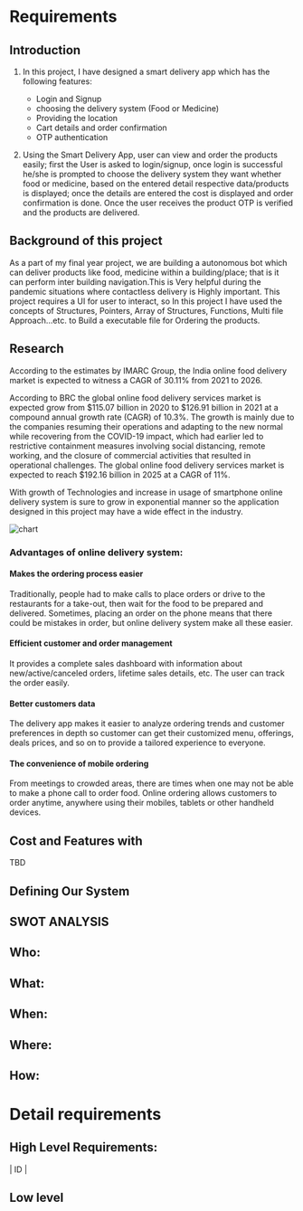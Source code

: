 # Requirements
## Introduction
 1. In this project, I have designed a smart delivery app which has the following features:
 
      * Login and Signup
      * choosing the delivery system (Food or Medicine)
      * Providing the location
      * Cart details and order confirmation
      * OTP authentication
    
2. Using the Smart Delivery App, user can view and order the products easily; first the User is asked to login/signup, once login is successful he/she is prompted to choose the delivery system they want whether food or medicine, based on the entered detail respective data/products is displayed; once the details are entered the cost is displayed and order confirmation is done. 
Once the user receives the product OTP is verified and the products are delivered.

## Background of this project

As a part of my final year project, we are building a autonomous bot which can deliver products like food, medicine within a building/place; that is it can perform inter building navigation.This is Very helpful during the pandemic situations where contactless delivery is Highly important. This project requires a UI for user to interact, so In this project I have used the concepts of Structures, Pointers, Array of Structures, Functions, Multi file Approach…etc. to Build a executable file for Ordering the products.


## Research

According to the estimates by IMARC Group, the India online food delivery market is expected to witness a CAGR of 30.11% from 2021 to 2026.

According to BRC the global online food delivery services market is expected grow from $115.07 billion in 2020 to $126.91 billion in 2021 at a compound annual growth rate (CAGR) of 10.3%. The growth is mainly due to the companies resuming their operations and adapting to the new normal while recovering from the COVID-19 impact, which had earlier led to restrictive containment measures involving social distancing, remote working, and the closure of commercial activities that resulted in operational challenges. The global online food delivery services market is expected to reach $192.16 billion in 2025 at a CAGR of 11%.

With growth of Technologies and increase in usage of smartphone online delivery system is sure to grow in exponential manner so the application designed in this project may have a wide effect in the industry.

![chart](https://www.grandviewresearch.com/static/img/research/asia-pacific-online-food-delivery-services-market.png)

### Advantages of online delivery system:

#### Makes the ordering process easier
Traditionally, people had to make calls to place orders or drive to the restaurants for a take-out, then wait for the food to be prepared and delivered. Sometimes, placing an order on the phone means that there could be mistakes in order, but online delivery system make all these easier.

#### Efficient customer and order management
It provides a complete sales dashboard with information about new/active/canceled orders, lifetime sales details, etc. The user can track the order easily.

#### Better customers data
The delivery app makes it easier to analyze ordering trends and customer preferences in depth so customer can get their customized menu, offerings, deals prices, and so on to provide a tailored experience to everyone.

#### The convenience of mobile ordering
From meetings to crowded areas, there are times when one may not be able to make a phone call to order food. Online ordering allows customers to order anytime, anywhere using their mobiles, tablets or other handheld devices.

## Cost and Features with 

TBD

## Defining Our System

## SWOT ANALYSIS

## Who:


## What:


## When:


## Where:


## How:


# Detail requirements
## High Level Requirements: 
| ID | 


##  Low level 


